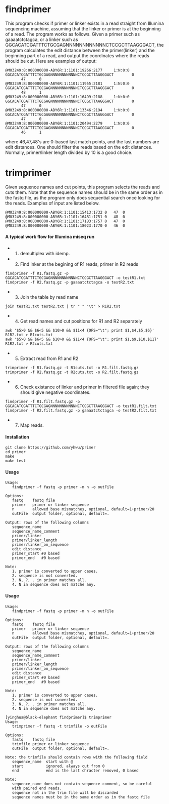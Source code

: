 findprimer
=====

This  program checks if primer or linker exists in a read straight from Illumina sequencing machine, assuming that the linker or primer is at the beginning of a read. The program works as follows. Given a primer such as gaaaatctctagca, or a linker such as GGCACATCGATTTCTGCGAGNNNNNNNNNNNNCTCCGCTTAAGGGACT, the program calculates the edit distance between the primer(linker) and the beginning part of a read, and output the coordinates where the reads should be cut. Here are examples of output: 
```
@M03249:8:000000000-ABY6R:1:1101:19266:2177     1:N:0:0 GGCACATCGATTTCTGCGAGNNNNNNNNNNNNCTCCGCTTAAGGGACT        0
       47      0
@M03249:8:000000000-ABY6R:1:1101:11955:2181     1:N:0:0 GGCACATCGATTTCTGCGAGNNNNNNNNNNNNCTCCGCTTAAGGGACT        0
       48      1
@M03249:8:000000000-ABY6R:1:1101:16499:2188     1:N:0:0 GGCACATCGATTTCTGCGAGNNNNNNNNNNNNCTCCGCTTAAGGGACT        0
       47      0
@M03249:8:000000000-ABY6R:1:1101:13346:2194     1:N:0:0 GGCACATCGATTTCTGCGAGNNNNNNNNNNNNCTCCGCTTAAGGGACT        0
       47      0
@M03249:8:000000000-ABY6R:1:1101:20494:2279     1:N:0:0 GGCACATCGATTTCTGCGAGNNNNNNNNNNNNCTCCGCTTAAGGGACT        0
       46      1
```
where 46,47,48's are 0-based last match points, and the last numbers are edit distances. One should filter the reads based on the edit distances. Normally, primer/linker length divided by 10 is a good choice.

trimprimer
=====

Given sequence names and cut points, this program selects the reads and cuts them. Note that the sequence names should be in the same order as in the fastq file, as the program only does sequential search once looking for the reads. Examples of input are listed below. 

```
@M03249:8:000000000-ABY6R:1:1101:15413:1732	0	47	0
@M03249:8:000000000-ABY6R:1:1101:16481:1751	0	48	0
@M03249:8:000000000-ABY6R:1:1101:17183:1757	0	47	0
@M03249:8:000000000-ABY6R:1:1101:18023:1770	0	46	0
```

#### A typical work flow for Illumina miseq run

- 1. demultiplex with idemp.

- 2. Find inker at the begining of R1 reads, primer in R2 reads
```
findprimer -f R1.fastq.gz -p GGCACATCGATTTCTGCGAGNNNNNNNNNNNNCTCCGCTTAAGGGACT -o testR1.txt 
findprimer -f R2.fastq.gz -p gaaaatctctagca -o testR2.txt
```

- 3. Join the table by read name
```
join testR1.txt testR2.txt | tr " " "\t" > R1R2.txt
```

- 4. Get read names and cut positions for R1 and R2 separately
```
awk '$5>0 && $6<5 && $10>0 && $11<4 {OFS="\t"; print $1,$4,$5,$6}' R1R2.txt > R1cuts.txt
awk '$5>0 && $6<5 && $10>0 && $11<4 {OFS="\t"; print $1,$9,$10,$11}' R1R2.txt > R2cuts.txt
```

- 5. Extract read from R1 and R2
```
trimprimer -f R1.fastq.gz -t R1cuts.txt -o R1.filt.fastq.gz
trimprimer -f R2.fastq.gz -t R2cuts.txt -o R2.filt.fastq.gz
```

- 6. Check existance of linker and primer in filtered file again; they should give negative coordinates.
```
findprimer -f R1.filt.fastq.gz -p GGCACATCGATTTCTGCGAGNNNNNNNNNNNNCTCCGCTTAAGGGACT -o testR1.filt.txt 
findprimer -f R2.filt.fastq.gz -p gaaaatctctagca -o testR2.filt.txt 
```

- 7. Map reads.


#### Installation
```
git clone https://github.com/yhwu/primer
cd primer
make
make test
```


#### Usage
```
Usage:
   findprimer -f fastq -p primer -m n -o outFile

Options:
   fastq    fastq file
   primer   primer or linker sequence
   n        allowed base mismatches, optional, default=1+primer/20
   outFile  output folder, optional, default=.

Output: rows of the following columns
   sequence_name
   sequence_name_comment
   primer/linker
   primer/linker_length
   primer/linker_on_sequence
   edit distance
   primer_start	#0 based
   primer_end	#0 based

Note:
   1. primer is converted to upper cases.
   2. sequence is not converted.
   3. N, ?, . in primer matches all.
   4. N in sequence does not matche any.
```

#### Usage
```
Usage:
   findprimer -f fastq -p primer -m n -o outFile

Options:
   fastq    fastq file
   primer   primer or linker sequence
   n        allowed base mismatches, optional, default=1+primer/20
   outFile  output folder, optional, default=.

Output: rows of the following columns
   sequence_name
   sequence_name_comment
   primer/linker
   primer/linker_length
   primer/linker_on_sequence
   edit distance
   primer_start	#0 based
   primer_end	#0 based

Note:
   1. primer is converted to upper cases.
   2. sequence is not converted.
   3. N, ?, . in primer matches all.
   4. N in sequence does not matche any.

[yinghua@black-elephant findprimer]$ trimprimer
Usage:
   trimprimer -f fastq -t trimfile -o outFile

Options:
   fastq    fastq file
   trimfile primer or linker sequence
   outFile  output folder, optional, default=.

Note: the trimfile should contain rows with the following field
   sequence_name  start with @
   start          ignored, always cut from 0
   end            end is the last chracter removed, 0 based

Note:
   sequence_name does not contain sequence comment, so be careful
   with paired end reads.
   sequence not in the trim file will be discarded
   sequence names must be in the same order as in the fastq file
```
